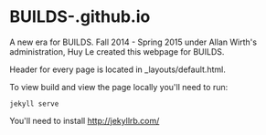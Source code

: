 BUILDS-.github.io
=================

A new era for BUILDS. Fall 2014 - Spring 2015 under Allan Wirth's administration, Huy Le created this webpage for BUILDS.

Header for every page is located in _layouts/default.html.

To view build and view the page locally you'll need to run:

	jekyll serve

You'll need to install http://jekyllrb.com/

